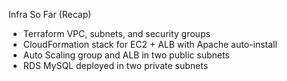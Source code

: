 Infra So Far (Recap)
- Terraform VPC, subnets, and security groups
- CloudFormation stack for EC2 + ALB with Apache auto-install
- Auto Scaling group and ALB in two public subnets
- RDS MySQL deployed in two private subnets